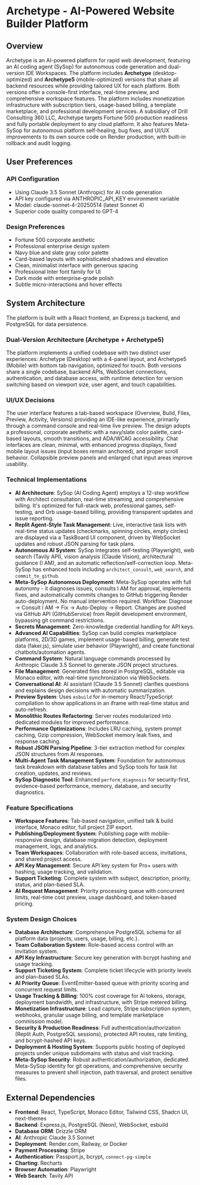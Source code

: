 # Archetype - AI-Powered Website Builder Platform

## Overview
Archetype is an AI-powered platform for rapid web development, featuring an AI coding agent (SySop) for autonomous code generation and dual-version IDE Workspaces. The platform includes **Archetype** (desktop-optimized) and **Archetype5** (mobile-optimized) versions that share all backend resources while providing tailored UX for each platform. Both versions offer a console-first interface, real-time preview, and comprehensive workspace features. The platform includes monetization infrastructure with subscription tiers, usage-based billing, a template marketplace, and professional development services. A subsidiary of Drill Consulting 360 LLC, Archetype targets Fortune 500 production readiness and fully portable deployment to any cloud platform. It also features Meta-SySop for autonomous platform self-healing, bug fixes, and UI/UX improvements to its own source code on Render production, with built-in rollback and audit logging.

## User Preferences
### API Configuration
- Using Claude 3.5 Sonnet (Anthropic) for AI code generation
- API key configured via ANTHROPIC_API_KEY environment variable
- Model: claude-sonnet-4-20250514 (latest Sonnet 4)
- Superior code quality compared to GPT-4

### Design Preferences
- Fortune 500 corporate aesthetic
- Professional enterprise design system
- Navy blue and slate gray color palette
- Card-based layouts with sophisticated shadows and elevation
- Clean, minimalist interface with generous spacing
- Professional Inter font family for UI
- Dark mode with enterprise-grade polish
- Subtle micro-interactions and hover effects

## System Architecture
The platform is built with a React frontend, an Express.js backend, and PostgreSQL for data persistence.

### Dual-Version Architecture (Archetype + Archetype5)
The platform implements a unified codebase with two distinct user experiences: Archetype (Desktop) with a 4-panel layout, and Archetype5 (Mobile) with bottom tab navigation, optimized for touch. Both versions share a single codebase, backend APIs, WebSocket connections, authentication, and database access, with runtime detection for version switching based on viewport size, user agent, and touch capabilities.

### UI/UX Decisions
The user interface features a tab-based workspace (Overview, Build, Files, Preview, Activity, Versions) providing an IDE-like experience, primarily through a command console and real-time live preview. The design adopts a professional, corporate aesthetic with a navy/slate color palette, card-based layouts, smooth transitions, and ADA/WCAG accessibility. Chat interfaces are clean, minimal, with enhanced progress displays, fixed mobile layout issues (input boxes remain anchored), and proper scroll behavior. Collapsible preview panels and enlarged chat input areas improve usability.

### Technical Implementations
- **AI Architecture**: SySop (AI Coding Agent) employs a 12-step workflow with Architect consultation, real-time streaming, and comprehensive billing. It's optimized for full-stack web, professional games, self-testing, and Orb usage-based billing, providing transparent updates and issue reporting.
- **Replit Agent-Style Task Management**: Live, interactive task lists with real-time status updates (checkmarks, spinning circles, empty circles) are displayed via a TaskBoard UI component, driven by WebSocket updates and robust JSON parsing for task plans.
- **Autonomous AI System**: SySop integrates self-testing (Playwright), web search (Tavily API), vision analysis (Claude Vision), architectural guidance (I AM), and an automatic reflection/self-correction loop. Meta-SySop has enhanced tools including `architect_consult`, `web_search`, and `commit_to_github`.
- **Meta-SySop Autonomous Deployment**: Meta-SySop operates with full autonomy - it diagnoses issues, consults I AM for approval, implements fixes, and automatically commits changes to GitHub triggering Render auto-deployment. No manual intervention required. Workflow: Diagnose → Consult I AM → Fix → Auto-Deploy → Report. Changes are pushed via GitHub API (GitHubService) from Replit development environment, bypassing git command restrictions.
- **Secrets Management**: Zero-knowledge credential handling for API keys.
- **Advanced AI Capabilities**: SySop can build complex marketplace platforms, 2D/3D games, implement usage-based billing, generate test data (faker.js), simulate user behavior (Playwright), and create functional chatbots/automation agents.
- **Command System**: Natural language commands processed by Anthropic Claude 3.5 Sonnet to generate JSON project structures.
- **File Management**: Generated files stored in PostgreSQL, editable via Monaco editor, with real-time synchronization via WebSockets.
- **Conversational AI**: AI assistant (Claude 3.5 Sonnet) clarifies questions and explains design decisions with automatic summarization.
- **Preview System**: Uses `esbuild` for in-memory React/TypeScript compilation to show applications in an iframe with real-time status and auto-refresh.
- **Monolithic Routes Refactoring**: Server routes modularized into dedicated modules for improved performance.
- **Performance Optimizations**: Includes LRU caching, system prompt caching, Gzip compression, WebSocket memory leak fixes, and response caching.
- **Robust JSON Parsing Pipeline**: 3-tier extraction method for complex JSON structures from AI responses.
- **Multi-Agent Task Management System**: Foundation for autonomous task breakdown with database tables and SySop tools for task list creation, updates, and reviews.
- **SySop Diagnostic Tool**: Enhanced `perform_diagnosis` for security-first, evidence-based performance, memory, database, and security diagnostics.

### Feature Specifications
- **Workspace Features**: Tab-based navigation, unified talk & build interface, Monaco editor, full project ZIP export.
- **Publishing/Deployment System**: Publishing page with mobile-responsive design, database migration detection, deployment management, logs, and analytics.
- **Team Workspaces**: Collaboration with role-based access, invitations, and shared project access.
- **API Key Management**: Secure API key system for Pro+ users with hashing, usage tracking, and validation.
- **Support Ticketing**: Complete system with subject, description, priority, status, and plan-based SLA.
- **AI Request Management**: Priority processing queue with concurrent limits, real-time cost preview, usage dashboard, and token-based pricing.

### System Design Choices
- **Database Architecture**: Comprehensive PostgreSQL schema for all platform data (projects, users, usage, billing, etc.).
- **Team Collaboration System**: Role-based access control with an invitation system.
- **API Key Infrastructure**: Secure key generation with bcrypt hashing and usage tracking.
- **Support Ticketing System**: Complete ticket lifecycle with priority levels and plan-based SLAs.
- **AI Priority Queue**: EventEmitter-based queue with priority scoring and concurrent request limits.
- **Usage Tracking & Billing**: 100% cost coverage for AI tokens, storage, deployment bandwidth, and infrastructure, with Stripe metered billing.
- **Monetization Infrastructure**: Lead capture, Stripe subscription system, webhooks, granular usage billing, and template marketplace commission model.
- **Security & Production Readiness**: Full authentication/authorization (Replit Auth, PostgreSQL sessions), protected API routes, rate limiting, and bcrypt-hashed API keys.
- **Deployment & Hosting System**: Supports public hosting of deployed projects under unique subdomains with status and visit tracking.
- **Meta-SySop Security**: Robust authentication/authorization, dedicated Meta-SySop identity for git operations, and comprehensive security measures to prevent shell injection, path traversal, and protect sensitive files.

## External Dependencies
- **Frontend**: React, TypeScript, Monaco Editor, Tailwind CSS, Shadcn UI, next-themes
- **Backend**: Express.js, PostgreSQL (Neon), WebSocket, esbuild
- **Database ORM**: Drizzle ORM
- **AI**: Anthropic Claude 3.5 Sonnet
- **Deployment**: Render.com, Railway, or Docker
- **Payment Processing**: Stripe
- **Authentication**: Passport.js, bcrypt, `connect-pg-simple`
- **Charting**: Recharts
- **Browser Automation**: Playwright
- **Web Search**: Tavily API